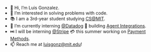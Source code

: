 - 👋 Hi, I’m Luis Gonzalez.
- 👀 I’m interested in solving problems with code. 
- 📚 I am a 3rd-year student studying [CS@MIT](https://www.eecs.mit.edu/).
- 🌱 I’m currently interning [@Datadog](https://www.datadoghq.com/) 🐶 building [Agent Integrations](https://github.com/DataDog/integrations-core).
- ⏭️ I will be interning [@Stripe](https://stripe.com/) 💳 this summer working on [Payment Methods](https://stripe.com/docs/api/payment_methods).
- 📫 Reach me at luisgonz@mit.edu!

<!---
luisgonzalex/luisgonzalex is a ✨ special ✨ repository because its `README.md` (this file) appears on your GitHub profile.
You can click the Preview link to take a look at your changes.
--->
